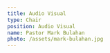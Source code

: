 ```yaml
---
title: Audio Visual
type: Chair
position: Audio Visual
name: Pastor Mark Bulahan
photo: /assets/mark-bulahan.jpg
---
```


